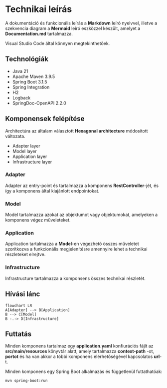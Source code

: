 # Technikai leírás

A dokumentáció és funkcionális leírás a **Markdown** leíró nyelvvel, illetve a szekvencia diagram a **Mermaid** leíró eszközzel készült, amelyet a **Documentation.md** tartalmazza.

Visual Studio Code által könnyen megtekinthetőek.

## Technológiák

- Java 21
- Apache Maven 3.9.5
- Spring Boot 3.1.5
- Spring Integration
- H2
- Logback
- SpringDoc-OpenAPI 2.2.0

## Komponensek felépítése

Architectúra az általam választott **Hexagonal architecture** módosított változata.

- Adapter layer
- Model layer
- Application layer
- Infrastructure layer

### Adapter

Adapter az entry-point és tartalmazza a komponens **RestController**-jét, és így a komponens által kiajánlott endpointokat.

### Model

Model tartalmazza azokat az objektumot vagy objektumokat, amelyeken a komponens végez műveleteket.

### Application

Application tartalmazza a **Model**-en végezhető összes műveletet szorítkozva a funkcionális megjelenítésre amennyire lehet a technikai részleteket elrejtve.

### Infrastructure

Infrastructure tartalmazza a komponsens összes technikai részletét.

## Hívási lánc

```mermaid
flowchart LR
A[Adapter] --> B[Application]
B --> C[Model]
B -.-> D[Infrastructure]
```

## Futtatás

Minden komponens tartalmaz egy **application.yaml** konfiurációs fájlt az **src/main/resources** könyvtár alatt, amely tartalmazza **context-path** -ot, **portot** és ha van akkor a többi komponens elérhetőségével kapcsolatos **url**-t.

Minden komponens egy Spring Boot alkalmazás és függetlenül futtathatóak:

```
mvn spring-boot:run
```
